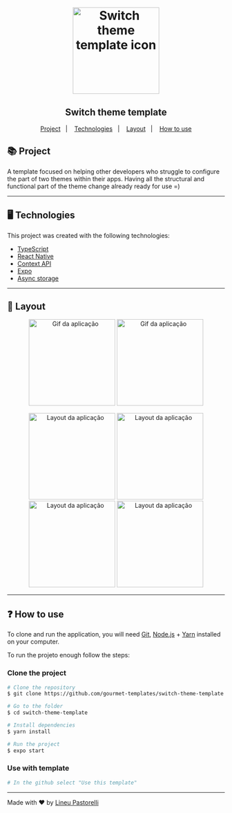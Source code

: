 <h1 align="center">
    <img alt="Switch theme template icon" width="200" src="https://user-images.githubusercontent.com/54123248/182662006-5cb94338-bcd2-49f7-8fa3-2ce03b066653.png" width="80px" />
</h1>

<h2 align="center">
	Switch theme template
</h2>

<p align="center">
  <a href="#-project">Project</a>&nbsp;&nbsp;&nbsp;|&nbsp;&nbsp;&nbsp;
  <a href="#🖥 Technologies">Technologies</a>&nbsp;&nbsp;&nbsp;|&nbsp;&nbsp;&nbsp;
  <a href="#layout">Layout</a>&nbsp;&nbsp;&nbsp;|&nbsp;&nbsp;&nbsp;
  <a href="#-how-to-use">How to use</a>
</p>

## 📚 Project

A template focused on helping other developers who struggle to configure the part of two themes within their apps. Having all the structural and functional part of the theme change already ready for use =)

---

## 🖥 Technologies

This project was created with the following technologies:

- [TypeScript](https://www.typescriptlang.org/)
- [React Native](https://reactnative.dev/)
- [Context API](https://pt-br.reactjs.org/docs/context.html)
- [Expo](https://expo.dev/)
- [Async storage](https://react-native-async-storage.github.io/async-storage/docs/install/)

---

## 🔖 Layout

<p align="center">
  <img alt="Gif da aplicação" width="200px" src="https://user-images.githubusercontent.com/54123248/182663586-5b9b57f9-e150-4048-92f6-e23c72f5911f.gif">
  <img alt="Gif da aplicação" width="200px" src="https://user-images.githubusercontent.com/54123248/182665525-844acfcc-44f5-4388-9d1c-834cfc6d7cdb.gif">
</p>

<p align="center">
  <img width="200" alt="Layout da aplicação" src="https://user-images.githubusercontent.com/54123248/182663750-922b3725-4059-4726-b578-56202bdc04f3.png">
  <img width="200" alt="Layout da aplicação" src="https://user-images.githubusercontent.com/54123248/182663754-9fc51a7d-b438-4f3f-a540-ef9937493bd9.png">
  <img width="200" alt="Layout da aplicação" src="https://user-images.githubusercontent.com/54123248/182664639-0dc2d400-b39a-483d-a57b-b2f01910c582.png">
  <img width="200" alt="Layout da aplicação" src="https://user-images.githubusercontent.com/54123248/182664643-4042683b-a55d-42e1-a585-62cedcd5df0f.png">
</p>

---

## ❓ How to use

To clone and run the application, you will need [Git](https://git-scm.com), [Node.js](https://nodejs.org/en/) + [Yarn](https://yarnpkg.com/) installed on your computer.

To run the projeto enough follow the steps: 

### Clone the project

```bash
# Clone the repository
$ git clone https://github.com/gourmet-templates/switch-theme-template

# Go to the folder
$ cd switch-theme-template

# Install dependencies
$ yarn install

# Run the project
$ expo start

```

### Use with template

```bash
# In the github select "Use this template"
```

---

Made with ❤️ by [Lineu Pastorelli]()
